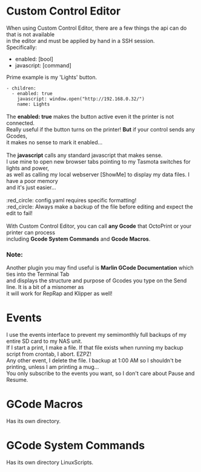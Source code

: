 # Custom Control Editor #

When using Custom Control Editor, there are a few things the api can do that is not available<br>
in the editor and must be applied by hand in a SSH session.<br>
Specifically:
<ul>
  <li>
    enabled: [bool]
  </li>
  <li>
    javascript: [command]
  </li>
</ul>
Prime example is my 'Lights' button.<br>
<code>
- children:
  - enabled: true
    javascript: window.open("http://192.168.0.32/")
    name: Lights
</code><br>
The <b>enabled: true</b> makes the button active even it the printer is not connected.<br>
Really useful if the button turns on the printer! <b>But</b> if your control sends any Gcodes,<br>
it makes no sense to mark it enabled...<br><br>
The <b>javascript</b> calls any standard javascript that makes sense.<br>
I use mine to open new browser tabs pointing to my Tasmota switches for lights and power,<br>
as well as calling my local webserver [ShowMe] to display my data files. I have a poor memory<br>
and it's just easier...<br><br>
:red_circle: config.yaml requires specific formatting!<br>
:red_circle: Always make a backup of the file before editing and expect the edit to fail!<br><br>
With Custom Control Editor, you can call <b>any Gcode</b> that OctoPrint or your printer can process<br>
including <b>Gcode System Commands</b> and <b>Gcode Macros</b>.

### Note: ###

Another plugin you may find useful is <b>Marlin GCode Documentation</b> which ties into the Terminal Tab<br>
and displays the structure and purpose of Gcodes you type on the Send line. It is a bit of a misnomer as<br>
it will work for RepRap and Klipper as well!<br>

# Events #

I use the events interface to prevent my semimonthly full backups of my entire SD card to my NAS unit.<br>
If I start a print, I make a file. If that file exists when running my backup script from crontab, I abort. EZPZ!<br>
Any other event, I delete the file. I backup at 1:00 AM so I shouldn't be printing, unless I am printing a mug...<br>
You only subscribe to the events you want, so I don't care about Pause and Resume.<br>

# GCode Macros #

Has its own directory.

# GCode System Commands #

Has its own directory LinuxScripts.
